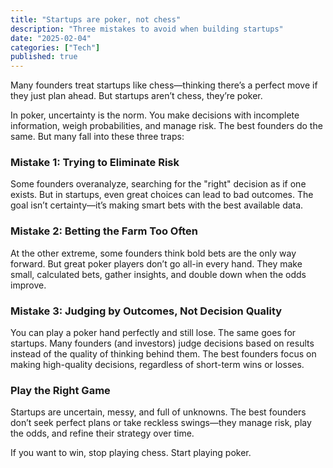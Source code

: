 ```yaml
---
title: "Startups are poker, not chess"
description: "Three mistakes to avoid when building startups"
date: "2025-02-04"
categories: ["Tech"]
published: true
---
```


Many founders treat startups like chess—thinking there’s a perfect move if they just plan ahead. But startups aren’t chess, they’re poker.

In poker, uncertainty is the norm. You make decisions with incomplete information, weigh probabilities, and manage risk. The best founders do the same. But many fall into these three traps:

### Mistake 1: Trying to Eliminate Risk
Some founders overanalyze, searching for the "right" decision as if one exists. But in startups, even great choices can lead to bad outcomes. The goal isn’t certainty—it’s making smart bets with the best available data.

### Mistake 2: Betting the Farm Too Often
At the other extreme, some founders think bold bets are the only way forward. But great poker players don’t go all-in every hand. They make small, calculated bets, gather insights, and double down when the odds improve.

### Mistake 3: Judging by Outcomes, Not Decision Quality
You can play a poker hand perfectly and still lose. The same goes for startups. Many founders (and investors) judge decisions based on results instead of the quality of thinking behind them. The best founders focus on making high-quality decisions, regardless of short-term wins or losses.

### Play the Right Game
Startups are uncertain, messy, and full of unknowns. The best founders don’t seek perfect plans or take reckless swings—they manage risk, play the odds, and refine their strategy over time.

If you want to win, stop playing chess. Start playing poker.